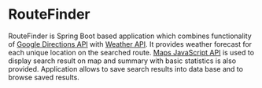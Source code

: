 # RouteFinder

RouteFinder is Spring Boot based application which combines functionality of [Google Directions API](https://developers.google.com/maps/documentation/directions/start) 
with [Weather API](https://openweathermap.org/api). It provides weather forecast for each unique location on the searched route.
[Maps JavaScript API](https://developers.google.com/maps/documentation/javascript/tutorial)  is used to display search result on map and summary with basic statistics is also provided. Application allows to save search results into data base and to browse saved results.
